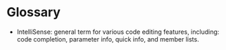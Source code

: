 # Glossary

* IntelliSense: general term for various code editing features, including: code completion, parameter info, quick info, and member lists.